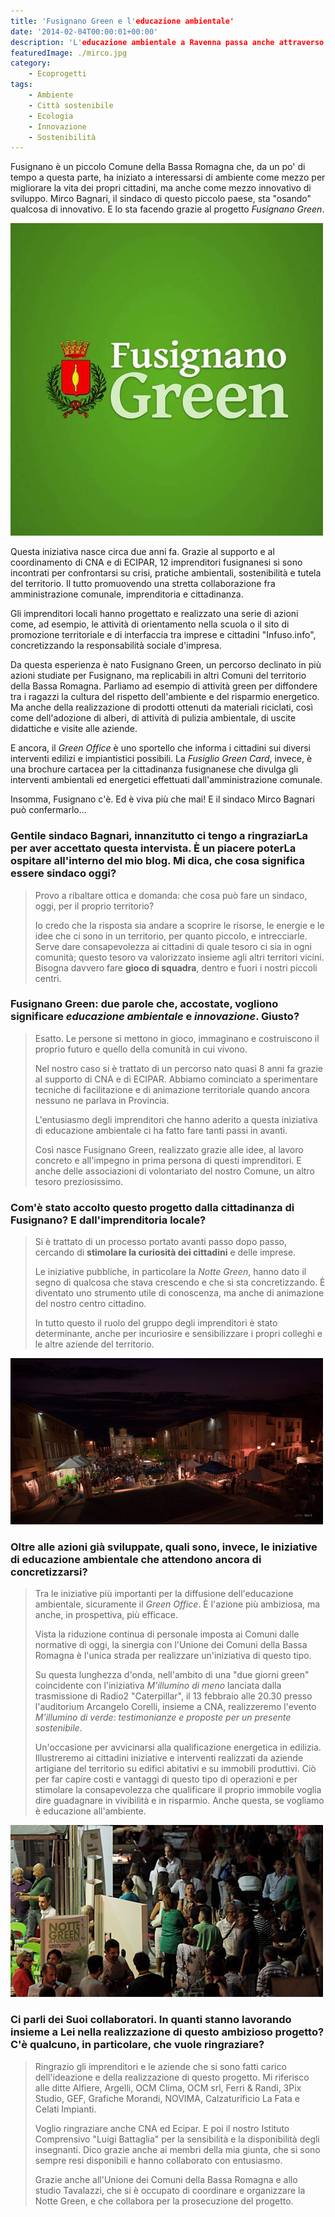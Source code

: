 ```yaml
---
title: 'Fusignano Green e l'educazione ambientale'
date: '2014-02-04T00:00:01+00:00'
description: 'L'educazione ambientale a Ravenna passa anche attraverso eventi specifici. Un esempio è Fusignano Green, l'iniziativa di un piccolo paese del territorio romagnolo.''
featuredImage: ./mirco.jpg
category:
    - Ecoprogetti
tags:
    - Ambiente
    - Città sostenibile
    - Ecologia
    - Innovazione
    - Sostenibilità
---
```


Fusignano è un piccolo Comune della Bassa Romagna che, da un po' di tempo a questa parte, ha iniziato a interessarsi di ambiente come mezzo per migliorare la vita dei propri cittadini, ma anche come mezzo innovativo di sviluppo.
Mirco Bagnari, il sindaco di questo piccolo paese, sta "osando" qualcosa di innovativo. E lo sta facendo grazie al progetto *Fusignano Green*.

![Fusignano Green](./fusignano-green.jpg)

Questa iniziativa nasce circa due anni fa. Grazie al supporto e al coordinamento di CNA e di ECIPAR, 12 imprenditori fusignanesi si sono incontrati per confrontarsi su crisi, pratiche ambientali, sostenibilità e tutela del territorio. Il tutto promuovendo una stretta collaborazione fra amministrazione comunale, imprenditoria e cittadinanza.

Gli imprenditori locali hanno progettato e realizzato una serie di azioni come, ad esempio, le attività di orientamento nella scuola o il sito di promozione territoriale e di interfaccia tra imprese e cittadini "Infuso.info", concretizzando la responsabilità sociale d'impresa.

Da questa esperienza è nato Fusignano Green, un percorso declinato in più azioni studiate per Fusignano, ma replicabili in altri Comuni del territorio della Bassa Romagna.
Parliamo ad esempio di attività green per diffondere tra i ragazzi la cultura del rispetto dell'ambiente e del risparmio energetico. Ma anche della realizzazione di prodotti ottenuti da materiali riciclati, così come dell'adozione di alberi, di attività di pulizia ambientale, di uscite didattiche e visite alle aziende.

E ancora, il *Green Office* è uno sportello che informa i cittadini sui diversi interventi edilizi e impiantistici possibili. La *Fusiglio Green Card*, invece, è una brochure cartacea per la cittadinanza fusignanese che divulga gli interventi ambientali ed energetici effettuati dall'amministrazione comunale.

Insomma, Fusignano c'è. Ed è viva più che mai! E il sindaco Mirco Bagnari può confermarlo...  

### Gentile sindaco Bagnari, innanzitutto ci tengo a ringraziarLa per aver accettato questa intervista. È un piacere poterLa ospitare all'interno del mio blog. Mi dica, che cosa significa essere sindaco oggi?

> Provo a ribaltare ottica e domanda: che cosa può fare un sindaco, oggi, per il proprio territorio?
>
> Io credo che la risposta sia andare a scoprire le risorse, le energie e le idee che ci sono in un territorio, per quanto piccolo, e intrecciarle. Serve dare consapevolezza ai cittadini di quale tesoro ci sia in ogni comunità; questo tesoro va valorizzato insieme agli altri territori vicini. Bisogna davvero fare **gioco di squadra**, dentro e fuori i nostri piccoli centri.

### Fusignano Green: due parole che, accostate, vogliono significare *educazione ambientale* e *innovazione*. Giusto?

> Esatto. Le persone si mettono in gioco, immaginano e costruiscono il proprio futuro e quello della comunità in cui vivono.
>
> Nel nostro caso si è trattato di un percorso nato quasi 8 anni fa grazie al supporto di CNA e di ECIPAR. Abbiamo cominciato a sperimentare tecniche di facilitazione e di animazione territoriale quando ancora nessuno ne parlava in Provincia.
>
> L'entusiasmo degli imprenditori che hanno aderito a questa iniziativa di educazione ambientale ci ha fatto fare tanti passi in avanti.
>
> Così nasce Fusignano Green, realizzato grazie alle idee, al lavoro concreto e all'impegno in prima persona di questi imprenditori. E anche delle associazioni di volontariato del nostro Comune, un altro tesoro preziosissimo.

### Com'è stato accolto questo progetto dalla cittadinanza di Fusignano? E dall'imprenditoria locale?

> Si è trattato di un processo portato avanti passo dopo passo, cercando di **stimolare la curiosità dei cittadini** e delle imprese.
>
> Le iniziative pubbliche, in particolare la *Notte Green*, hanno dato il segno di qualcosa che stava crescendo e che si sta concretizzando. È diventato uno strumento utile di conoscenza, ma anche di animazione del nostro centro cittadino.
>
> In tutto questo il ruolo del gruppo degli imprenditori è stato determinante, anche per incuriosire e sensibilizzare i propri colleghi e le altre aziende del territorio.

![La Notte Green a Fusignano - Ravenna (Ph. 3PIX Studio)](./notte-green-1.jpg)

### Oltre alle azioni già sviluppate, quali sono, invece, le iniziative di educazione ambientale che attendono ancora di concretizzarsi?

> Tra le iniziative più importanti per la diffusione dell'educazione ambientale, sicuramente il *Green Office*. È l'azione più ambiziosa, ma anche, in prospettiva, più efficace.
>
> Vista la riduzione continua di personale imposta ai Comuni dalle normative di oggi, la sinergia con l'Unione dei Comuni della Bassa Romagna è l'unica strada per realizzare un'iniziativa di questo tipo.
>
> Su questa lunghezza d'onda, nell'ambito di una "due giorni green" coincidente con l'iniziativa *M'illumino di meno* lanciata dalla trasmissione di Radio2 "Caterpillar", il 13 febbraio alle 20.30 presso l'auditorium Arcangelo Corelli, insieme a CNA, realizzeremo l'evento *M'illumino di verde: testimonianze e proposte per un presente sostenibile*.
>
> Un'occasione per avvicinarsi alla qualificazione energetica in edilizia. Illustreremo ai cittadini iniziative e interventi realizzati da aziende artigiane del territorio su edifici abitativi e su immobili produttivi. Ciò per far capire costi e vantaggi di questo tipo di operazioni e per stimolare la consapevolezza che qualificare il proprio immobile voglia dire guadagnare in vivibilità e in risparmio. Anche questa, se vogliamo è educazione all'ambiente.

![La Notte Green a Fusignano - Ravenna (Ph. 3PIX Studio)](./notte-green-2.jpg)

### Ci parli dei Suoi collaboratori. In quanti stanno lavorando insieme a Lei nella realizzazione di questo ambizioso progetto? C'è qualcuno, in particolare, che vuole ringraziare?

> Ringrazio gli imprenditori e le aziende che si sono fatti carico dell'ideazione e della realizzazione di questo progetto. Mi riferisco alle ditte Alfiere, Argelli, OCM Clima, OCM srl, Ferri & Randi, 3Pix Studio, GEF, Grafiche Morandi, NOVIMA, Calzaturificio La Fata e Celati Impianti.
>
> Voglio ringraziare anche CNA ed Ecipar. E poi il nostro Istituto Comprensivo "Luigi Battaglia" per la sensibilità e la disponibilità degli insegnanti. Dico grazie anche ai membri della mia giunta, che si sono sempre resi disponibili e hanno collaborato con entusiasmo.
>
> Grazie anche all'Unione dei Comuni della Bassa Romagna e allo studio Tavalazzi, che si è occupato di coordinare e organizzare la Notte Green, e che collabora per la prosecuzione del progetto.
